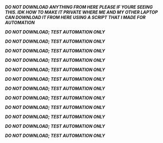 ***DO NOT DOWNLOAD ANYTHING FROM HERE PLEASE IF YOURE SEEING THIS. IDK HOW TO MAKE IT PRIVATE WHERE ME AND MY OTHER LAPTOP CAN DOWNLOAD IT FROM HERE USING A SCRIPT THAT I MADE FOR AUTOMATION***

***DO NOT DOWNLOAD; TEST AUTOMATION ONLY***

***DO NOT DOWNLOAD; TEST AUTOMATION ONLY***

***DO NOT DOWNLOAD; TEST AUTOMATION ONLY***

***DO NOT DOWNLOAD; TEST AUTOMATION ONLY***

***DO NOT DOWNLOAD; TEST AUTOMATION ONLY***

***DO NOT DOWNLOAD; TEST AUTOMATION ONLY***

***DO NOT DOWNLOAD; TEST AUTOMATION ONLY***

***DO NOT DOWNLOAD; TEST AUTOMATION ONLY***

***DO NOT DOWNLOAD; TEST AUTOMATION ONLY***

***DO NOT DOWNLOAD; TEST AUTOMATION ONLY***

***DO NOT DOWNLOAD; TEST AUTOMATION ONLY***

***DO NOT DOWNLOAD; TEST AUTOMATION ONLY***
